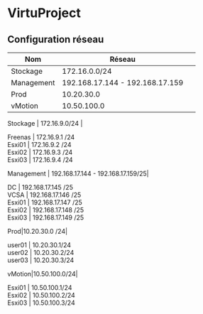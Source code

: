 # VirtuProject

## Configuration réseau

|Nom|Réseau||
|----|----|---------|
Stockage | 172.16.0.0/24 | 
Management| 192.168.17.144 - 192.168.17.159|
Prod|10.20.30.0| 
vMotion|10.50.100.0| 


Stockage | 172.16.9.0/24 |   

Freenas | 172.16.9.1 /24  
Esxi01 | 172.16.9.2 /24  
Esxi02 | 172.16.9.3 /24   
Esxi03 | 172.16.9.4 /24  
  
Management | 192.168.17.144 - 192.168.17.159/25|  
  
DC | 192.168.17.145 /25  
VCSA | 192.168.17.146 /25  
Esxi01 | 192.168.17.147 /25  
Esxi02 | 192.168.17.148 /25   
Esxi03 | 192.168.17.149 /25  
  
Prod|10.20.30.0 /24|   
  
user01 | 10.20.30.1/24  
user02 | 10.20.30.2/24  
user03 | 10.20.30.3/24  
  
vMotion|10.50.100.0/24|  
  
Esxi01 | 10.50.100.1/24  
Esxi02 | 10.50.100.2/24  
Esxi03 | 10.50.100.3/24